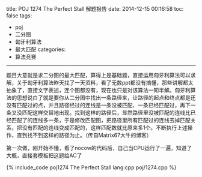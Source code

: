 title: POJ 1274 The Perfect Stall 解题报告
date: 2014-12-15 00:16:58
toc: false
tags: 
 - poj
 - 二分图
 - 匈牙利算法
 - 最大匹配
categories:
 - 算法竞赛
---
题目大意就是求二分图的最大匹配，算得上是基础题，直接运用匈牙利算法可以求解，关于匈牙利算法昨天找了一天资料，看了无数ppt都没有搞懂，那些讲解都太抽象了，直接文字表述，连个图都没有，现在也只是对该算法一知半解。匈牙利算法的思想说白了就是要你从二分图中找出一条路径来，让路径的起点和终点都是还没有匹配过的点，并且路径经过的连线是一条没被匹配、一条已经匹配过，再下一条又没匹配这样交替地出现。找到这样的路径后，显然路径里没被匹配的连线比已经匹配了的连线多一条，于是修改匹配图，把路径里所有匹配过的连线去掉匹配关系，把没有匹配的连线变成匹配的，这样匹配数就比原来多1个。不断执行上述操作，直到找不到这样的路径为止。（传自Matrix67大牛的博客）

第一次做，刚开始不懂，看了nocow的代码后，自己当CPU运行了一遍，知道了大概，直接套模板把这题给AC了
<!--more-->
{% include_code poj1274 The Perfect Stall lang:cpp poj/1274.cpp %}